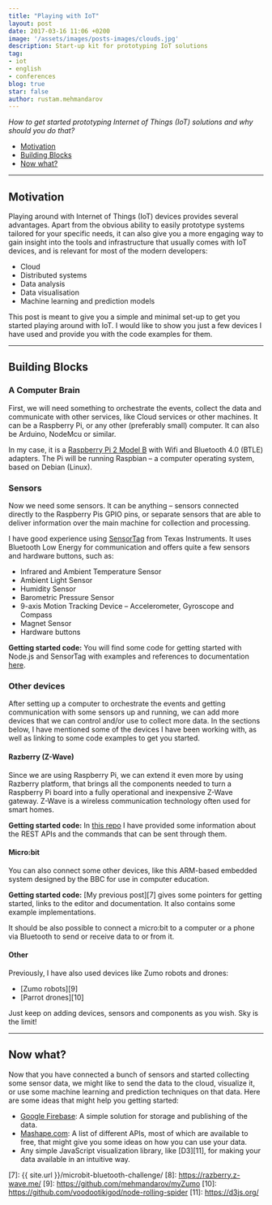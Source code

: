 ```yaml
---
title: "Playing with IoT"
layout: post
date: 2017-03-16 11:06 +0200
image: '/assets/images/posts-images/clouds.jpg'
description: Start-up kit for prototyping IoT solutions
tag:
- iot
- english
- conferences
blog: true
star: false
author: rustam.mehmandarov
---
```


_How to get started prototyping Internet of Things (IoT) solutions and why should you do that?_

- [Motivation](#motivation)
- [Building Blocks](#building-blocks)
- [Now what?](#now-what)

---

## Motivation

Playing around with Internet of Things (IoT) devices provides several advantages. Apart from the obvious ability to easily prototype systems tailored for your specific needs, it can also give you a more engaging way to gain insight into the tools and infrastructure that usually comes with IoT devices, and is relevant for most of the modern developers:

* Cloud
* Distributed systems
* Data analysis
* Data visualisation
* Machine learning and prediction models

This post is meant to give you a simple and minimal set-up to get you started playing around with IoT. I would like to show you just a few devices I have used and provide you with the code examples for them.

---

## Building Blocks

### A Computer Brain
First, we will need something to orchestrate the events, collect the data and communicate with other services, like Cloud services or other machines. It can be a Raspberry Pi, or any other (preferably small) computer. It can also be Arduino, NodeMcu or similar. 

In my case, it is a [Raspberry Pi 2 Model B][1] with Wifi and Bluetooth 4.0 (BTLE) adapters. The Pi will be running Raspbian – a computer operating system, based on Debian (Linux).

### Sensors
Now we need some sensors. It can be anything – sensors connected directly to the Raspberry Pis GPIO pins, or separate sensors that are able to deliver information over the main machine for collection and processing. 

I have good experience using [SensorTag][2] from Texas Instruments. It uses Bluetooth Low Energy for communication and offers quite a few sensors and hardware buttons, such as:

* Infrared and Ambient Temperature Sensor
* Ambient Light Sensor
* Humidity Sensor
* Barometric Pressure Sensor
* 9-axis Motion Tracking Device – Accelerometer, Gyroscope and Compass
* Magnet Sensor
* Hardware buttons

**Getting started code:** You will find some code for getting started with Node.js and SensorTag with examples and references to documentation [here][3].

### Other devices
After setting up a computer to orchestrate the events and getting communication with some sensors up and running, we can add more devices that we can control and/or use to collect more data. In the sections below, I have mentioned some of the devices I have been working with, as well as linking to some code examples to get you started.

#### Razberry (Z-Wave)
Since we are using Raspberry Pi, we can extend it even more by using Razberry platform, that brings all the components needed to turn a Raspberry Pi board into a fully operational and inexpensive Z-Wave gateway. Z-Wave is a wireless communication technology often used for smart homes.

**Getting started code:** In [this repo][4] I have provided some information about the REST APIs and the commands that can be sent through them.

#### Micro:bit
You can also connect some other devices, like this ARM-based embedded system designed by the BBC for use in computer education.

**Getting started code:** [My previous post][7] gives some pointers for getting started, links to the editor and documentation. It also contains some example implementations. 

It should be also possible to connect a micro:bit to a computer or a phone via Bluetooth to send or receive data to or from it.

#### Other 
Previously, I have also used devices like Zumo robots and drones:

* [Zumo robots][9]
* [Parrot drones][10]

Just keep on adding devices, sensors and components as you wish. Sky is the limit!

---

## Now what?
Now that you have connected a bunch of sensors and started collecting some sensor data, we might like to send the data to the cloud, visualize it, or use some machine learning and prediction techniques on that data. Here are some ideas that might help you getting started:

* [Google Firebase][5]: A simple solution for storage and publishing of the data.
* [Mashape.com][6]: A list of different APIs, most of which are available to free, that might give you some ideas on how you can use your data.
* Any simple JavaScript visualization library, like [D3][11], for making your data available in an intuitive way.


[1]: https://www.raspberrypi.org/products/raspberry-pi-2-model-b/
[2]: http://www.ti.com/ww/en/wireless_connectivity/sensortag/tearDown.html
[3]: https://github.com/mehmandarov/sensortag-gettingstarted
[4]: https://github.com/mehmandarov/razberry-gettingstarted
[5]: https://firebase.google.com/
[6]: https://market.mashape.com/explore
[7]: {{ site.url }}/microbit-bluetooth-challenge/
[8]: https://razberry.z-wave.me/
[9]: https://github.com/mehmandarov/myZumo
[10]: https://github.com/voodootikigod/node-rolling-spider
[11]: https://d3js.org/
